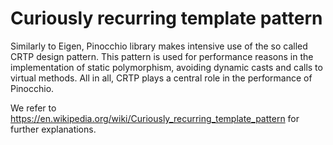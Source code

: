 # Curiously recurring template pattern
<!--
// Copyright (c) 2016 CNRS
// Author: Florent Lamiraux, Justin Carpentier, Florian Valenza
//
-->

Similarly to Eigen, Pinocchio library makes intensive use of the so called CRTP design
pattern. This pattern is used for performance reasons in the
implementation of static polymorphism, avoiding dynamic casts and calls to virtual methods.
All in all, CRTP plays a central role in the performance of Pinocchio.

We refer to  https://en.wikipedia.org/wiki/Curiously_recurring_template_pattern for further explanations.
